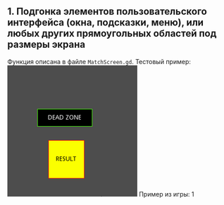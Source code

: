 ## 1. Подгонка элементов пользовательского интерфейса (окна, подсказки, меню), или любых других прямоугольных областей под размеры экрана
Функция описана в файле `MatchScreen.gd`.
Тестовый пример:
![](match_screen.gif)
Пример из игры:
1[](match_screen_ingame.gif)
